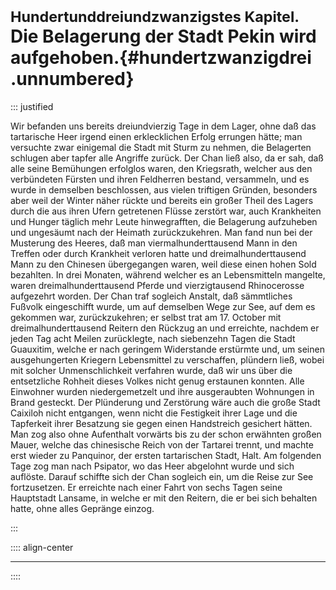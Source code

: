# <small>Hundertunddreiundzwanzigstes Kapitel.</small><br />Die Belagerung der Stadt Pekin wird aufgehoben.{#hundertzwanzigdrei .unnumbered}

::: justified

Wir befanden uns bereits dreiundvierzig Tage in dem Lager, ohne daß das
tartarische Heer irgend einen erklecklichen Erfolg errungen hätte; man versuchte
zwar einigemal die Stadt mit Sturm zu nehmen, die Belagerten schlugen aber
tapfer alle Angriffe zurück. Der Chan ließ also, da er sah, daß alle seine
Bemühungen erfolglos waren, den Kriegsrath, welcher aus den verbündeten Fürsten
und ihren Feldherren bestand, versammeln, und es wurde in demselben beschlossen,
aus vielen triftigen Gründen, besonders aber weil der Winter näher rückte und
bereits ein großer Theil des Lagers durch die aus ihren Ufern getretenen Flüsse
zerstört war, auch Krankheiten und Hunger täglich mehr Leute hinwegrafften, die
Belagerung aufzuheben und ungesäumt nach der Heimath zurückzukehren. Man fand
nun bei der Musterung des Heeres, daß man viermalhunderttausend Mann in den
Treffen oder durch Krankheit verloren hatte und dreimalhunderttausend Mann zu
den Chinesen übergegangen waren, weil diese einen hohen Sold bezahlten. In drei
Monaten, während welcher es an Lebensmitteln mangelte, waren
dreimalhunderttausend Pferde und vierzigtausend Rhinocerosse aufgezehrt worden.
Der Chan traf sogleich Anstalt, daß sämmtliches Fußvolk eingeschifft wurde, um
auf demselben Wege zur See, auf dem es gekommen war, zurückzukehren; er selbst
trat am 17. October mit dreimalhunderttausend Reitern den Rückzug an und
erreichte, nachdem er jeden Tag acht Meilen zurücklegte, nach siebenzehn Tagen
die Stadt Guauxitim, welche er nach geringem Widerstande erstürmte und, um
seinen ausgehungerten Kriegern Lebensmittel zu verschaffen, plündern ließ, wobei
mit solcher Unmenschlichkeit verfahren wurde, daß wir uns über die entsetzliche
Rohheit dieses Volkes nicht genug erstaunen konnten. Alle Einwohner wurden
niedergemetzelt und ihre ausgeraubten Wohnungen in Brand gesteckt. Der
Plünderung und Zerstörung wäre auch die große Stadt Caixiloh nicht entgangen,
wenn nicht die Festigkeit ihrer Lage und die Tapferkeit ihrer Besatzung sie
gegen einen Handstreich gesichert hätten. Man zog also ohne Aufenthalt vorwärts
bis zu der schon erwähnten großen Mauer, welche das chinesische Reich von der
Tartarei trennt, und machte erst wieder zu Panquinor, der ersten tartarischen
Stadt, Halt. Am folgenden Tage zog man nach Psipator, wo das Heer abgelohnt
wurde und sich auflöste. Darauf schiffte sich der Chan sogleich ein, um die
Reise zur See fortzusetzen. Er erreichte nach einer Fahrt von sechs Tagen seine
Hauptstadt Lansame, in welche er mit den Reitern, die er bei sich behalten
hatte, ohne alles Gepränge einzog. 

:::

:::: align-center
****
::::
